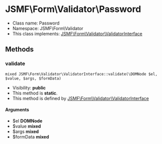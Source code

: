JSMF\Form\Validator\Password
===============






* Class name: Password
* Namespace: JSMF\Form\Validator
* This class implements: [JSMF\Form\Validator\ValidatorInterface](JSMF-Form-Validator-ValidatorInterface.md)






Methods
-------


### validate

    mixed JSMF\Form\Validator\ValidatorInterface::validate(\DOMNode $el, $value, $args, $formData)





* Visibility: **public**
* This method is **static**.
* This method is defined by [JSMF\Form\Validator\ValidatorInterface](JSMF-Form-Validator-ValidatorInterface.md)


#### Arguments
* $el **DOMNode**
* $value **mixed**
* $args **mixed**
* $formData **mixed**


